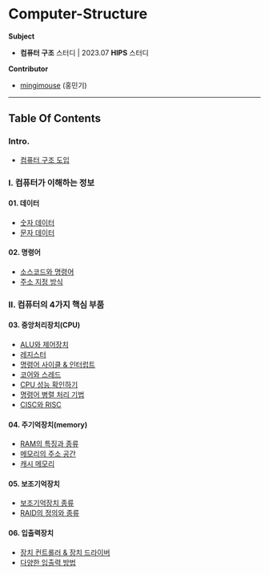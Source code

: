 # Computer-Structure
**Subject**

- **컴퓨터 구조** 스터디 | 2023.07 **HIPS** 스터디

**Contributor**

- [mingimouse](https://github.com/mingimouse) (홍민기)

---

## Table Of Contents

### Intro.

- [컴퓨터 구조 도입](./Chapter00-Intro/Intro.md)

### I. 컴퓨터가 이해하는 정보

#### 01. 데이터

- [숫자 데이터](./Chapter01-데이터/01_숫자-데이터.md)
- [문자 데이터](./Chapter01-데이터/02_문자-데이터.md)

#### 02. 명령어

- [소스코드와 명령어](./Chapter02-명령어/01_소스코드와-명령어.md)
- [주소 지정 방식](./Chapter02-명령어/02_주소지정방식.md)

### II. 컴퓨터의 4가지 핵심 부품

#### 03. 중앙처리장치(CPU)

- [ALU와 제어장치](./Chapter03-CPU/01_ALU-제어장치.md)
- [레지스터](./Chapter03-CPU/02_레지스터.md)
- [명령어 사이클 & 인터럽트](./Chapter03-CPU/03_명령어사이클-인터럽트.md)
- [코어와 스레드](./Chapter03-CPU/04_코어-스레드.md)
- [CPU 성능 확인하기](./Chapter03-CPU/05_CPU성능-확인하기.md)
- [명령어 병렬 처리 기법](./Chapter03-CPU/06_명령어병렬처리기법.md)
- [CISC와 RISC](./Chapter03-CPU/07_CISC-RISC.md)

#### 04. 주기억장치(memory)

- [RAM의 특징과 종류](./Chapter04-주기억장치/01_RAM.md)
- [메모리의 주소 공간](./Chapter04-주기억장치/02_메모리-주소공간.md)
- [캐시 메모리](./Chapter04-주기억장치/03_캐시메모리.md)

#### 05. 보조기억장치

- [보조기억장치 종류](./Chapter05-보조기억장치/01_보조기억장치-종류.md)
- [RAID의 정의와 종류](./Chapter05-보조기억장치/02_RAID.md)

#### 06. 입출력장치

- [장치 컨트롤러 & 장치 드라이버](./Chapter06-입출력장치/01_장치컨트롤러-장치드라이버.md)
- [다양한 입출력 방법](./Chapter06-입출력장치/02_입출력방법.md)
